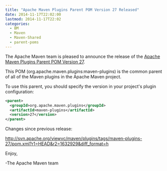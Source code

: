 ```yaml
---
title: "Apache Maven Plugins Parent POM Version 27 Released"
date: 2014-11-17T22:02:00
lastmod: 2014-11-17T22:02
categories:
  - BM
  - Maven
  - Maven-Shared
  - parent-poms
---
```

The Apache Maven team is pleased to announce the release of the 
[Apache Maven Plugins Parent POM Version 27](http://maven.apache.org/pom/maven-plugins/).

This POM (org.apache.maven.plugins:maven-plugins) is the common parent of all
of the Maven plugins in the Apache Maven project.

To use this parent, you should specify the version in your project's
plugin configuration:

```xml
<parent>
  <groupId>org.apache.maven.plugins</groupId>
  <artifactId>maven-plugins</artifactId>
  <version>27</version>
</parent>
```

Changes since previous release:

http://svn.apache.org/viewvc/maven/plugins/tags/maven-plugins-27/pom.xml?r1=HEAD&r2=1632929&diff_format=h

Enjoy,

-The Apache Maven team
